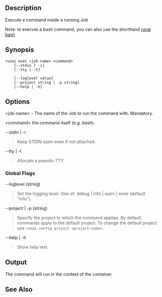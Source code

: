 ## Description

Execute a command inside a running Job

Note: to execute a bash command, you can also use the shorthand [runai bash](runai-bash.md)

## Synopsis

``` shell
runai exec <job-name> <command> 
    [--stdin | -i] 
    [--tty | -t]

    [--loglevel value] 
    [--project string | -p string] 
    [--help | -h]
```


## Options

<job-name\> - The name of the Job to run the command with. Mandatory.

<command\> the command itself (e.g. _bash_).

--stdin | -i
>  Keep STDIN open even if not attached.

--tty | -t
>  Allocate a pseudo-TTY.

### Global Flags

--loglevel (string)

>  Set the logging level. One of: debug | info | warn | error (default "info").

--project | -p (string)

>  Specify the project to which the command applies. By default, commands apply to the default project. To change the default project use ``runai config project <project-name>``.

--help | -h

>  Show help text.

## Output

The command will run in the context of the container.

## See Also

